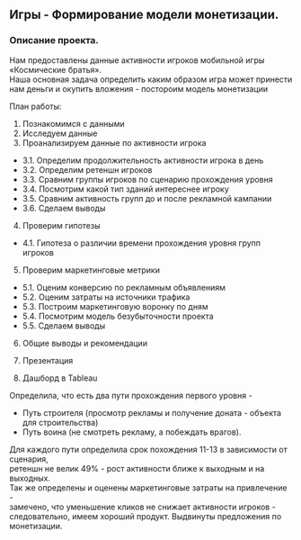 ## Игры - Формирование модели монетизации.
### Описание проекта.
Нам предоставлены данные активности игроков мобильной игры «Космические братья».  
 Наша основная задача определить каким образом игра может принести нам деньги и окупить вложения - постороим модель монетизации

План работы:

1. Познакомимся с данными
2. Исследуем данные
3. Проанализируем данные по активности игрока

- 3.1. Определим продолжительность активности игрока в день
- 3.2. Определим ретеншн игроков
- 3.3. Сравним группы игроков по сценарию прохождения уровня
- 3.4. Посмотрим какой тип зданий интереснее игроку
- 3.5. Сравним активность групп до и после рекламной кампании
- 3.6. Сделаем выводы

4. Проверим гипотезы

- 4.1. Гипотеза о различии времени прохождения уровня групп игроков

5. Проверим маркетинговые метрики

- 5.1. Оценим конверсию по рекламным объявлениям
- 5.2. Оценим затраты на источники трафика
- 5.3. Построим маркетинговую воронку по дням
- 5.4. Посмотрим модель безубыточности проекта
- 5.5. Сделаем выводы

6. Общие выводы и рекомендации

7. Презентация

8. Дашборд в Tableau

Определила, что есть два пути прохождения первого уровня -  
 - Путь строителя (просмотр рекламы и получение доната - объекта для строительства)
 - Путь воина (не смотреть рекламу, а побеждать врагов).  
 
 Для каждого пути определила срок похождения 11-13 в зависимости от сценария,  
  ретеншн не велик 49% - рост активности ближе к выходным и на выходных.  
  Так же определены и оценены маркетинговые затраты на привлечение -  
   замечено, что уменьшение кликов не снижает активности игроков -  
   следовательно, имеем хороший продукт.
   Выдвинуты предложения по монетизации.  
    
